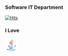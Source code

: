 ### Software IT Department

[![Hits](https://hits.seeyoufarm.com/api/count/incr/badge.svg?url=https%3A%2F%2Fgithub.com%2Fleehyunsuck%2Fhit-counter&count_bg=%23FF7F00&title_bg=%23000000&icon=&icon_color=%23000000&title=%F0%9F%91%8B&edge_flat=false)](https://hits.seeyoufarm.com)

<h3 align="left">I Love</h3>
<p align="left"> 
  <!-- JAVA -->
  <img src="https://raw.githubusercontent.com/devicons/devicon/master/icons/java/java-original.svg" alt="java" width="40" height="40" /> 
</p>
